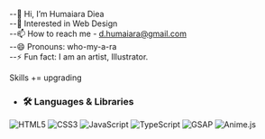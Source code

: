 --👋 Hi, I’m Humaiara Diea<br>
--👀 Interested in Web Design<br>
--📫 How to reach me - d.humaiara@gmail.com <br>
--😄 Pronouns: who-my-a-ra <br>
--⚡ Fun fact: I am an artist, Illustrator. <br>

Skills += upgrading

- ### 🛠️ Languages & Libraries

![HTML5](https://img.shields.io/badge/HTML5-E34F26?style=for-the-badge&logo=html5&logoColor=white)
![CSS3](https://img.shields.io/badge/CSS3-1572B6?style=for-the-badge&logo=css3&logoColor=white)
![JavaScript](https://img.shields.io/badge/JavaScript-F7DF1E?style=for-the-badge&logo=javascript&logoColor=black)
![TypeScript](https://img.shields.io/badge/TypeScript-3178C6?style=for-the-badge&logo=typescript&logoColor=white)
![GSAP](https://img.shields.io/badge/GSAP-88CE02?style=for-the-badge&logo=greensock&logoColor=black)
![Anime.js](https://img.shields.io/badge/Anime.js-000000?style=for-the-badge&logo=anime.js&logoColor=white)


<!---
HumaiaraD/HumaiaraD is a ✨ special ✨ repository because its `README.md` (this file) appears on your GitHub profile.
You can click the Preview link to take a look at your changes.
--->
